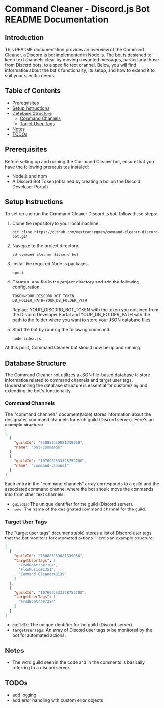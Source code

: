 # Command Cleaner - Discord.js Bot README Documentation

## Introduction

This README documentation provides an overview of the Command Cleaner, a Discord.js bot implemented in Node.js. The bot is designed to keep text channels clean by moving unwanted messages, particularly those from Discord bots, to a specific text channel. Below, you will find information about the bot's functionality, its setup, and how to extend it to suit your specific needs.

## Table of Contents

* [Prerequisites](#prerequisites)
* [Setup Instructions](#setup-instructions)
* [Database Structure](#database-structure)
  * [Command Channels](#command-channels)
  * [Target User Tags](#target-user-tags)
* [Notes](#notes)
* [TODOs](#todos)

## Prerequisites

Before setting up and running the Command Cleaner bot, ensure that you have the following prerequisites installed:

* Node.js and npm
* A Discord Bot Token (obtained by creating a bot on the Discord Developer Portal)

## Setup Instructions

To set up and run the Command Cleaner Discord.js bot, follow these steps:

1. Clone the repository to your local machine.

    ```shell
    git clone https://github.com/mertcansegmen/command-cleaner-discord-bot.git
    ```

1. Navigate to the project directory.

    ```shell
    cd command-cleaner-discord-bot
    ```

1. Install the required Node.js packages.

    ```shell
    npm i
    ```

1. Create a .env file in the project directory and add the following configuration.

    ```shell
    TOKEN=YOUR_DISCORD_BOT_TOKEN
    DB_FOLDER_PATH=YOUR_DB_FOLDER_PATH
    ```

    Replace YOUR_DISCORD_BOT_TOKEN with the token you obtained from the Discord Developer Portal and YOUR_DB_FOLDER_PATH with the path to the folder where you want to store your JSON database files.

1. Start the bot by running the following command.

    ```shell
    node index.js
    ```

At this point, Command Cleaner bot should now be up and running.

## Database Structure

The Command Cleaner bot utilizes a JSON file-based database to store information related to command channels and target user tags. Understanding the database structure is essential for customizing and extending the bot's functionality.

### Command Channels

The "command channels" document(table) stores information about the designated command channels for each guild (Discord server). Here's an example structure:

```json
[
  { 
    "guildId": "730883139081339050", 
    "name": "bot-commands" 
  },
  { 
    "guildId": "1076933533328752700", 
    "name": "command-channel" 
  }
]
```

Each entry in the "command channels" array corresponds to a guild and the associated command channel where the bot should move the commands into from other text channels.

* `guildId`: The unique identifier for the guild (Discord server).
* `name`: The name of the designated command channel for the guild.

### Target User Tags

The "target user tags" document(table) stores a list of Discord user tags that the bot monitors for automated actions. Here's an example structure:

```json
[
  {
    "guildId": "730883139081339050",
    "targetUserTags": [
      "FredBoat♪♪#7284", 
      "FlowMusic#2351", 
      "Command Cleaner#8139"
    ]
  },
  { 
    "guildId": "1076933533328752700", 
    "targetUserTags": [
      "FredBoat♪♪#7284"
    ]
  }
]
```

* `guildId`: The unique identifier for the guild (Discord server).
* `targetUserTags`: An array of Discord user tags to be monitored by the bot for automated actions.

## Notes

* The word guild seen in the code and in the comments is basically referring to a discord server.

## TODOs

* add logging
* add error handling with custom error objects
